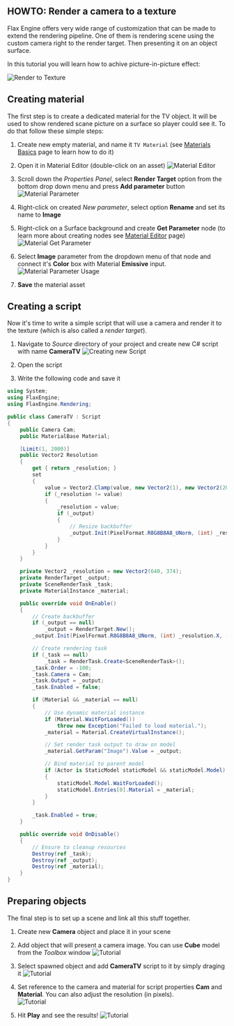 ## HOWTO: Render a camera to a texture

Flax Engine offers very wide range of customization that can be made to extend the rendering pipeline. One of them is rendering scene using the custom camera right to the render target. Then presenting it on an object surface.

In this tutorial you will learn how to achive picture-in-picture effect:

![Render to Texture](media/picture-in-picture.png)

## Creating material

The first step is to create a dedicated material for the TV object. It will be used to show rendered scane picture on a surface so player could see it. To do that follow these simple steps:

1. Create new empty material, and name it `TV Material` (see [Materials Basics](../materials/basics/index.md) page to learn how to do it)

2. Open it in Material Editor (double-click on an asset)
   ![Material Editor](media/picture-in-picture-2.jpg)

3. Scroll down the *Properties Panel*, select **Render Target** option from the bottom drop down menu and press **Add parameter** button
   <br>![Material Parameter](media/picture-in-picture-3.jpg)

4. Right-click on created *New parameter*, select option **Rename** and set its name to **Image**

5. Right-click on a Surface background and create **Get Parameter** node (to learn more about creating nodes see [Material Editor](../materials/material-editor/index.md) page)
   ![Material Get Parameter](media/picture-in-picture-4.jpg)

6. Select **Image** parameter from the dropdown menu of that node and connect it's **Color** box with Material **Emissive** input.
   <br>![Material Parameter Usage](media/picture-in-picture-5.jpg)

7. **Save** the material asset

## Creating a script

Now it's time to write a simple script that will use a camera and render it to the texture (which is also called a *render target*).

1. Navigate to *Source* directory of your project and create new C# script with name **CameraTV**
   ![Creating new Script](media/picture-in-picture-6.jpg)

2. Open the script

3. Write the following code and save it

```cs
using System;
using FlaxEngine;
using FlaxEngine.Rendering;

public class CameraTV : Script
{
    public Camera Cam;
    public MaterialBase Material;

    [Limit(1, 2000)]
    public Vector2 Resolution
    {
        get { return _resolution; }
        set
        {
            value = Vector2.Clamp(value, new Vector2(1), new Vector2(2000));
            if (_resolution != value)
            {
                _resolution = value;
                if (_output)
                {
                    // Resize backbuffer
                    _output.Init(PixelFormat.R8G8B8A8_UNorm, (int) _resolution.X, (int) _resolution.Y);
                }
            }
        }
    }

    private Vector2 _resolution = new Vector2(640, 374);
    private RenderTarget _output;
    private SceneRenderTask _task;
    private MaterialInstance _material;

    public override void OnEnable()
    {
        // Create backbuffer
        if (_output == null)
            _output = RenderTarget.New();
        _output.Init(PixelFormat.R8G8B8A8_UNorm, (int) _resolution.X, (int) _resolution.Y);

        // Create rendering task
        if (_task == null)
            _task = RenderTask.Create<SceneRenderTask>();
        _task.Order = -100;
        _task.Camera = Cam;
        _task.Output = _output;
        _task.Enabled = false;

        if (Material && _material == null)
        {
            // Use dynamic material instance
            if (Material.WaitForLoaded())
                throw new Exception("Failed to load material.");
            _material = Material.CreateVirtualInstance();

            // Set render task output to draw on model
            _material.GetParam("Image").Value = _output;

            // Bind material to parent model
            if (Actor is StaticModel staticModel && staticModel.Model)
            {
                staticModel.Model.WaitForLoaded();
                staticModel.Entries[0].Material = _material;
            }
        }

        _task.Enabled = true;
    }

    public override void OnDisable()
    {
        // Ensure to cleanup resources
        Destroy(ref _task);
        Destroy(ref _output);
        Destroy(ref _material);
    }
}
```

## Preparing objects

The final step is to set up a scene and link all this stuff together.

1. Create new **Camera** object and place it in your scene
2. Add object that will present a camera image. You can use **Cube** model from the *Toolbox* window
   ![Tutorial](media/picture-in-picture-7.jpg)

3. Select spawned object and add **CameraTV** script to it by simply draging it
   ![Tutorial](media/picture-in-picture-8.jpg)

4. Set reference to the camera and material for script properties **Cam** and **Material**. You can also adjust the resolution (in pixels).
   <br>![Tutorial ](media/picture-in-picture-9.jpg)

5. Hit **Play** and see the results!
   ![Tutorial ](media/picture-in-picture-10.jpg)
